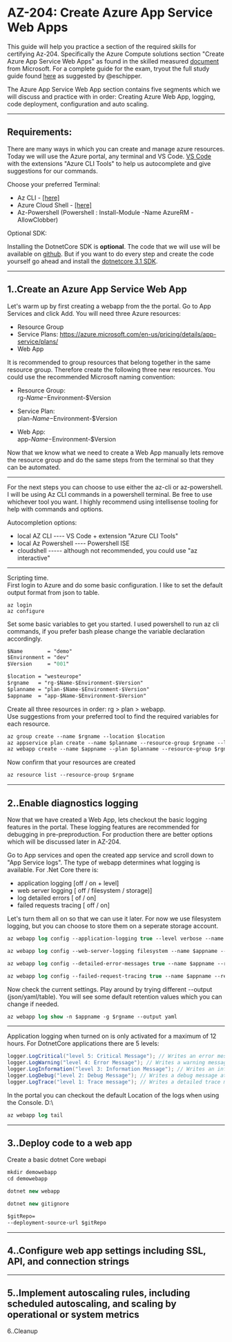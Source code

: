
AZ-204: Create Azure App Service Web Apps
=====================================

This guide will help you practice a section of the required skills for certifying Az-204. Specifically the Azure Compute solutions section "Create Azure App Service Web Apps" as found in the skilled measured [document](https://docs.microsoft.com/en-us/learn/certifications/exams/az-204) from Microsoft. For a complete guide for the exam, tryout the full study guide found [here](https://www.thomasmaurer.ch/2020/03/az-204-study-guide-developing-solutions-for-microsoft-azure/) as suggested by @eschipper.

The Azure App Service Web App section contains five segments which we will discuss and practice with in order: Creating Azure Web App, logging, code deployment, configuration and auto scaling. 

---------------------------
Requirements:
---------------------
There are many ways in which you can create and manage azure resources. Today we will use the Azure portal, any terminal and VS Code. [VS Code](https://code.visualstudio.com/) with the extensions "Azure CLI Tools" to help us autocomplete and give suggestions for our commands. 

Choose your preferred Terminal:
- Az CLI - [[here]](https://docs.microsoft.com/en-us/cli/azure/install-azure-cli-windows?view=azure-cli-latest&tabs=azure-cli)
- Azure Cloud Shell - [[here]](portal.azure.com)
- Az-Powershell (Powershell : Install-Module -Name AzureRM -AllowClobber)

Optional SDK:

Installing the DotnetCore SDK is <b>optional</b>. The code that we will use will be available on [github](https://github.com/Maxvandermeij/az204webapp). But if you want to do every step and create the code yourself go ahead and install the [dotnetcore 3.1 SDK](https://dotnet.microsoft.com/download/dotnet-core/3.1).

---------------------
1..Create an Azure App Service Web App
---------------------

Let's warm up by first creating a webapp from the the portal. Go to App Services and click Add. You will need three Azure resources:

- Resource Group
- Service Plans: https://azure.microsoft.com/en-us/pricing/details/app-service/plans/
- Web App

It is recommended to group resources that belong together in the same resource group. Therefore create the following three new resources. You could use the recommended Microsoft naming convention: 

- Resource Group:                 
  rg-$Name-$Environment-$Version

- Service Plan:         
  plan-$Name-$Environment-$Version

- Web App:          
  app-$Name-$Environment-$Version

Now that we know what we need to create a Web App manually lets remove the resource group and do the same steps from the terminal so that they can be automated. 

------------------------

For the next steps you can choose to use either the az-cli or az-powershell. I will be using Az CLI commands in a powershell terminal. Be free to use whichever tool you want. I highly recommend using intellisense tooling for help with commands and options.  

Autocompletion options:
- local AZ CLI ---- VS Code + extension "Azure CLI Tools"
- local Az Powershell ---- Powershell ISE
- cloudshell ----- although not recommended, you could use "az interactive" 

----------------------------------------------
Scripting time. <br>
First login to Azure and do some basic configuration. I like to set the default output format from json to table.
```
az login                                                            
az configure                                                        
```

Set some basic variables to get you started. I used powershell to run az cli commands, if you prefer bash please change the variable declaration accordingly.

```ps
$Name        = "demo"
$Environment = "dev"
$Version     = "001"

$location = "westeurope"
$rgname   = "rg-$Name-$Environment-$Version"
$planname = "plan-$Name-$Environment-$Version"
$appname  = "app-$Name-$Environment-$Version"
```

Create all three resources in order: rg > plan > webapp. <br>
Use suggestions from your preferred tool to find the required variables for each resource.

```ps
az group create --name $rgname --location $location 
az appservice plan create --name $planname --resource-group $rgname --location $location --sku S1
az webapp create --name $appname --plan $planname --resource-group $rgname
```

Now confirm that your resources are created

```ps
az resource list --resource-group $rgname
```

---------------------
2..Enable diagnostics logging
---------------------
Now that we have created a Web App, lets checkout the basic logging features in the portal. These logging features are recommended for debugging in pre-preproduction. For production there are better options which will be discussed later in AZ-204. 

Go to App services and open the created app service and scroll down to "App Service logs". The type of webapp determines what logging is available. For .Net Core there is: 

- application logging [off / on + level]
- web server logging [ off  / filesystem / storage)]
- log detailed errors [ of / on]
- failed requests tracing [ off / on]

Let's turn them all on so that we can use it later. For now we use filesystem logging, but you can choose to store them on a seperate storage account.

```ps
az webapp log config --application-logging true --level verbose --name $appname --resource-group $rgname

az webapp log config --web-server-logging filesystem --name $appname --resource-group $rgname

az webapp log config --detailed-error-messages true --name $appname --resource-group $rgname

az webapp log config --failed-request-tracing true --name $appname --resource-group $rgname
```

Now check the current settings. Play around by trying different --output (json/yaml/table). You will see some default retention values which you can change if needed.

```ps
az webapp log show -n $appname -g $rgname --output yaml
```

--------------------

Application logging when turned on is only activated for a maximum of 12 hours. For DotnetCore applications there are 5 levels:
```c#
logger.LogCritical("level 5: Critical Message"); // Writes an error message at log level 4 <br>
logger.LogWarning("level 4: Error Message"); // Writes a warning message at log level 3<br>
logger.LogInformation("level 3: Information Message"); // Writes an information message at log level 2<br>
logger.LogDebug("level 2: Debug Message"); // Writes a debug message at log level 1<br>
logger.LogTrace("level 1: Trace message"); // Writes a detailed trace message at log level 0<br>
```

In the portal you can checkout the default Location of the logs when using the Console. D:\

```ps
az webapp log tail
```

---------------------
3..Deploy code to a web app
---------------------

Create a basic dotnet Core webapi

```C#
mkdir demowebapp
cd demowebapp

dotnet new webapp

dotnet new gitignore
```

```ps
$gitRepo=
--deployment-source-url $gitRepo
``` 


---------------------
4..Configure web app settings including SSL, API, and connection strings
---------------------


---------------------
5..Implement autoscaling rules, including scheduled autoscaling, and scaling by operational or system metrics
---------------------



















6..Cleanup

